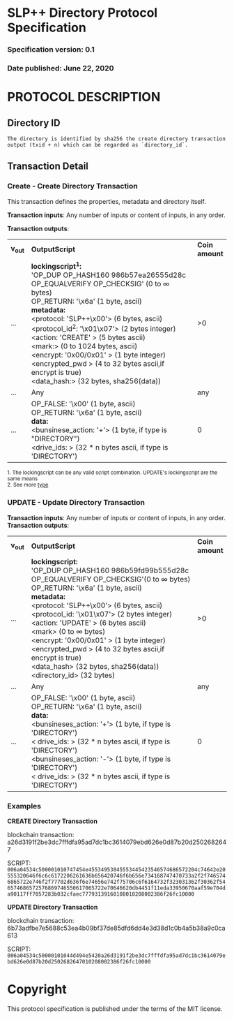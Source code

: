# SLP++ Directory Protocol Specification
### Specification version: 0.1
### Date published: June 22, 2020

# PROTOCOL DESCRIPTION

## Directory ID
```
The directory is identified by sha256 the create directory transaction output (txid + n) which can be regarded as `directory_id`.
```

## Transaction Detail

### Create - Create Directory Transaction

This transaction defines the properties, metadata and directory itself. 

**Transaction inputs**: Any number of inputs or content of inputs, in any order.

**Transaction outputs**:
<table>
<tr>
  <td><b>v<sub>out</sub></b></td>
  <td><b>OutputScript </b></td>
  <td><b>Coin<br>amount </b></td>
</tr>
  <tr>
    <td>...</td>
   <td>
   <b>lockingscript<sup>1</sup>:</b><br/>
   'OP_DUP OP_HASH160 986b57ea26555d28c OP_EQUALVERIFY OP_CHECKSIG' (0 to ∞ bytes)<br/>   
   OP_RETURN: '\x6a' (1 byte, ascii)<br/>
   <b>metadata:</b><br/>
   &lt;protocol: 'SLP++\x00'&gt; (6 bytes, ascii)<br/>
   &lt;protocol_id<sup>2</sup>: '\x01\x07'&gt; (2 bytes integer)<br/>
   &lt;action: 'CREATE' &gt; (5 bytes ascii)<br/>
   &lt;mark:&gt; (0  to  1024 bytes, ascii)<br/>
   &lt;encrypt: '0x00/0x01' &gt; (1 byte integer)<br/>
   &lt;encrypted_pwd &gt; (4 to 32 bytes ascii,if encrypt is true)<br/>
   &lt;data_hash:&gt; (32 bytes, sha256(data))<br/>
   <td>>0</td>
  </tr>
  
  <tr>
    <td>...</td>
    <td>Any</td>
    <td>any</td>
  </tr>
  
  <tr>
    <td>...</td>
    <td>
    OP_FALSE: '\x00'  (1 byte, ascii)<br>
    OP_RETURN: '\x6a' (1 byte, ascii)<br>
   <b>data:</b><br/>
    &lt;bunsinese_action: '+'&gt; (1 byte, if type is "DIRECTORY")<br/>
    &lt;drive_ids: &gt; (32 * n bytes ascii, if type is 'DIRECTORY')<br/>
    </td>
    <td>0</td>
  </tr>
 
</table>

<sup>1. The lockingscript can be any valid script combination.  UPDATE's lockingscript are the same means</sup>   
<sup>2. See more [type](../index.md)</sup>  

### UPDATE - Update Directory Transaction
  
**Transaction inputs**: Any number of inputs or content of inputs, in any order.  
**Transaction outputs**:
<table>
<tr>
  <td><b>v<sub>out</sub></b></td>
  <td><b>OutputScript </b></td>
  <td><b>Coin</br>amount </b></td>
</tr>
  <tr>
  <td>...</td>
  <td>
   <b>lockingscript:</b><br/>
   'OP_DUP OP_HASH160 986b59fd99b555d28c OP_EQUALVERIFY OP_CHECKSIG'(0 to ∞ bytes)<br/>   
   OP_RETURN: '\x6a' (1 byte, ascii)<br/>
   <b>metadata:</b><br/>
&lt;protocol: 'SLP++\x00'&gt; (6 bytes, ascii)<BR>
&lt;protocol_id: '\x01\x07'&gt; (2 bytes integer)<br/>
&lt;action: 'UPDATE' &gt; (6 bytes ascii)<br/>
&lt;mark&gt; (0 to ∞ bytes)<BR>
&lt;encrypt: '0x00/0x01' &gt; (1 byte integer)<br/>
&lt;encrypted_pwd &gt; (4 to 32 bytes ascii,if encrypt is true)<br/>
&lt;data_hash&gt; (32 bytes, sha256(data))<BR>
&lt;directory_id&gt; (32 bytes)<BR>
  </td>
  <td>>0</td>
  </tr>

  <tr>
    <td>...</td>
    <td>Any</td>
    <td>any</td>
  </tr>

  <tr>
    <td>...</td>
    <td>
    OP_FALSE: '\x00'  (1 byte, ascii)<br>
    OP_RETURN: '\x6a' (1 byte, ascii)<br>
   <b>data:</b><br/>
    &lt;bunsineses_action: '+'&gt; (1 byte, if type is 'DIRECTORY')<br/>
    &lt; drive_ids: &gt; (32 * n  bytes ascii, if type is 'DIRECTORY')<br/>
    &lt;bunsineses_action: '-'&gt; (1 byte, if type is 'DIRECTORY')<br/>
    &lt; drive_ids: &gt; (32 * n  bytes ascii, if type is 'DIRECTORY')
    <td>0</td>
  </tr>

</table>


### Examples

**CREATE Directory Transaction**

blockchain transaction:  a26d3191f2be3dc7fffdfa95ad7dc1bc3614079ebd626e0d87b20d2502682647

SCRIPT: ``006a04534c500001010747454e45534953045553445423546574686572204c74642e20555320646f6c6c6172206261636b656420746f6b656e734168747470733a2f2f7465746865722e746f2f77702d636f6e74656e742f75706c6f6164732f323031362f30362f546574686572576869746550617065722e70646620db4451f11eda33950670aaf59e704da90117ff7057283b032cfaec77793139160108010208002386f26fc10000``

**UPDATE Directory Transaction**

blockchain transaction: 6b73adfbe7e5688c53ea4b09bf37de85dfd6dd4e3d38d1c0b4a5b38a9c0ca613

SCRIPT: ``006a04534c50000101044d494e5420a26d3191f2be3dc7fffdfa95ad7dc1bc3614079ebd626e0d87b20d2502682647010208002386f26fc10000``

# Copyright

This protocol specification is published under the terms of the MIT license.
